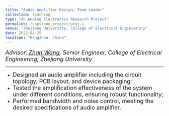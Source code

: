 ```yaml
---
title: "Audio Amplifier Design, Team Leader"
collection: teaching
type: "An Analog Electronics Research Project"
permalink: /capstone_project/proj-1
venue: "Zhejiang University, College of Electrical Engineering"
date: 2022-04-25
location: "Hangzhou, China"
---
```



*<font size=4>Advisor:</font> [<font size=4>Zhan Wang</font>](https://person.zju.edu.cn/0096083#0)<font size=4>, Senior Engineer, College of Electrical Engineering, Zhejiang University</font>*  

- - -

- <font size=4>Designed an audio amplifier including the circuit topology, PCB layout, and device packaging;</font>
- <font size=4>Tested the amplification effectiveness of the system under different conditions, ensuring robust functionality;</font>
- <font size=4>Performed bandwidth and noise control, meeting the desired specifications of audio amplifier.</font>



